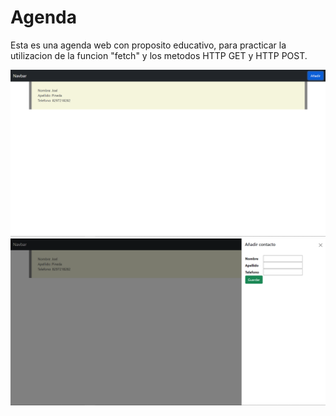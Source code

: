 # Agenda
Esta es una agenda web con proposito educativo, para practicar la utilizacion de la funcion "fetch" y los metodos HTTP GET y HTTP POST.

![Mi captura de pantalla](index.png)
![Mi captura de pantalla](añadir.png)
